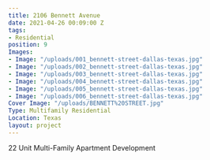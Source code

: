 ```yaml
---
title: 2106 Bennett Avenue
date: 2021-04-26 00:09:00 Z
tags:
- Residential
position: 9
Images:
- Image: "/uploads/001_bennett-street-dallas-texas.jpg"
- Image: "/uploads/002_bennett-street-dallas-texas.jpg"
- Image: "/uploads/003_bennett-street-dallas-texas.jpg"
- Image: "/uploads/004_bennett-street-dallas-texas.jpg"
- Image: "/uploads/005_bennett-street-dallas-texas.jpg"
- Image: "/uploads/006_bennett-street-dallas-texas.jpg"
Cover Image: "/uploads/BENNETT%20STREET.jpg"
Type: Multifamily Residential
Location: Texas
layout: project
---
```


22 Unit Multi-Family Apartment Development

